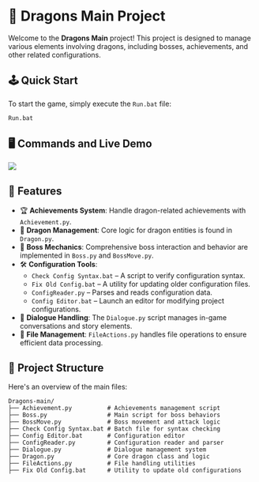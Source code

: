 # 🐉 Dragons Main Project

Welcome to the **Dragons Main** project! This project is designed to manage various elements involving dragons, including bosses, achievements, and other related configurations.

## 🕹️ Quick Start

To start the game, simply execute the `Run.bat` file:
```bash
Run.bat
```
## 🖥️ Commands and Live Demo
![](https://i.imgur.com/d7QvWFy.gif)

## 🚀 Features

- 🏆 **Achievements System**: Handle dragon-related achievements with `Achievement.py`.
- 🐲 **Dragon Management**: Core logic for dragon entities is found in `Dragon.py`.
- 👑 **Boss Mechanics**: Comprehensive boss interaction and behavior are implemented in `Boss.py` and `BossMove.py`.
- 🛠️ **Configuration Tools**:
  - `Check Config Syntax.bat` – A script to verify configuration syntax.
  - `Fix Old Config.bat` – A utility for updating older configuration files.
  - `ConfigReader.py` – Parses and reads configuration data.
  - `Config Editor.bat` – Launch an editor for modifying project configurations.
- 💬 **Dialogue Handling**: The `Dialogue.py` script manages in-game conversations and story elements.
- 📂 **File Management**: `FileActions.py` handles file operations to ensure efficient data processing.

## 📂 Project Structure

Here's an overview of the main files:

```plaintext
Dragons-main/
├── Achievement.py          # Achievements management script
├── Boss.py                 # Main script for boss behaviors
├── BossMove.py             # Boss movement and attack logic
├── Check Config Syntax.bat # Batch file for syntax checking
├── Config Editor.bat       # Configuration editor
├── ConfigReader.py         # Configuration reader and parser
├── Dialogue.py             # Dialogue management system
├── Dragon.py               # Core dragon class and logic
├── FileActions.py          # File handling utilities
├── Fix Old Config.bat      # Utility to update old configurations

